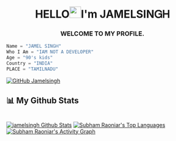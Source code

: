 ### 

<h1 align="center">HELLO<img src="https://raw.githubusercontent.com/MartinHeinz/MartinHeinz/master/wave.gif"width="30px">I'm JAMELSIΝᏀᎻ</h1>
<h3 align="center">WELCOME TO MY PROFILE.</h3>


```python
Name = "JAMEL SINGᎻ"
Who I Am = "IAM NOT A DEVELOPER"
Age = "90's kids"
Country = "INDIA"
PLACE = "TAMILNADU"
```

[![GitHub Jamelsingh](https://img.shields.io/github/followers/jamelsingh?label=follow&style=social)](https://github.com/jamelsingh)

## 📊 My Github Stats
   <br/> <a href="https://github.com/jamelsingh/github-readme-stats"><img alt="jamelsingh Github Stats" src="https://github-readme-stats.vercel.app/api?username=Jamelsingh&show_icons=true&count_private=true&theme=react&hide_border=true&bg_color=0D2117" /></a>
         <a href="https://github.com/SubhamRaoniar28/github-readme-stats"><img alt="Subham Raoniar's Top Languages" src="https://github-readme-stats.vercel.app/api/top-langs/?username=SubhamRaoniar28&langs_count=8&count_private=true&layout=compact&theme=react&hide_border=true&bg_color=0D2117" /></a>
         <a href="https://github.com/SubhamRaoniar28/github-readme-activity-graph"><img alt="Subham Raoniar's Activity Graph" src="https://activity-graph.herokuapp.com/graph?username=SubhamRaoniar28&bg_color=0D2117&color=5BCDEC&line=5BCDEC&point=FFFFFF&hide_border=true" /></a>
